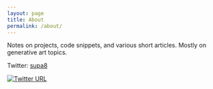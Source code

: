 ```yaml
---
layout: page
title: About
permalink: /about/
---
```


Notes on projects, code snippets, and various short articles. Mostly on generative art topics.

Twitter: <a href="https://twitter.com/_supa8" target="_blank" rel="noopener noreferrer">supa8</a>

[![Twitter URL](https://img.shields.io/twitter/url?label=supa8&style=for-the-badge&url=https%3A%2F%2Ftwitter.com%2F_supa8)](https://twitter.com/_supa8)
